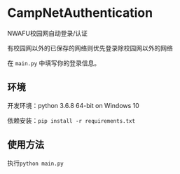 # CampNetAuthentication
NWAFU校园网自动登录/认证

有校园网以外的已保存的网络则优先登录除校园网以外的网络

在 `main.py` 中填写你的登录信息。

## 环境
开发环境：python 3.6.8 64-bit on Windows 10

依赖安装：`pip install -r requirements.txt`

## 使用方法
执行`python main.py`